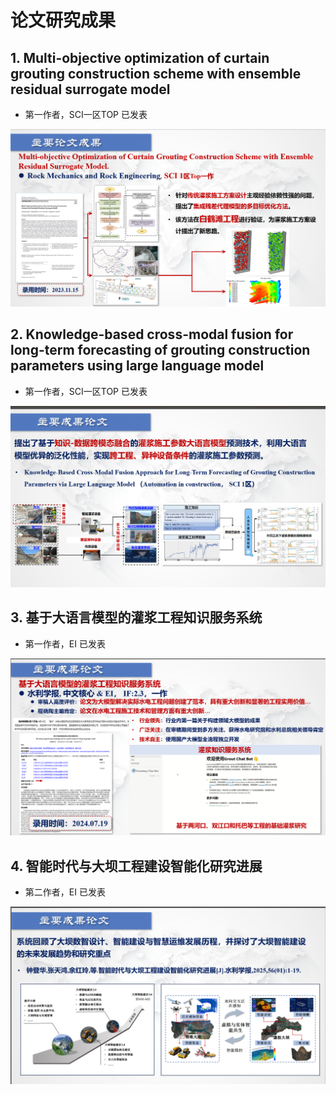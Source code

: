 # 论文研究成果

## 1. Multi-objective optimization of curtain grouting construction scheme with ensemble residual surrogate model

- 第一作者，SCI一区TOP 已发表

![img](./img/1.png)

## 2. Knowledge-based cross-modal fusion for long-term forecasting of grouting construction parameters using large language model

- 第一作者，SCI一区TOP 已发表

![img](./img/2.png)

## 3. 基于大语言模型的灌浆工程知识服务系统

- 第一作者，EI 已发表

![img](./img/3.png)

## 4. 智能时代与大坝工程建设智能化研究进展

- 第二作者，EI 已发表

![img](./img/4.png)
